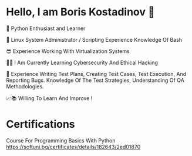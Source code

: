 # Hello, I am Boris Kostadinov 👋

🐍 Python Enthusiast and Learner 

🐧 Linux System Administrator / Scripting Experience Knowledge Of Bash

😎 Experience Working With Virtualization Systems

🔐🌐 I Am Currently Learning Cybersecurity And Ethical Hacking

🐞 Experience Writing Test Plans, Creating Test Cases, Test Execution, And Reporting Bugs. Knowledge Of The Test Strategies, Understanding Of QA Methodologies.

📈📚 Willing To Learn And Improve !


# Certifications
Course For Programming Basics With Python
https://softuni.bg/certificates/details/182643/2ed01870
